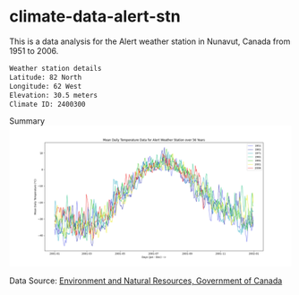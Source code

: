 # climate-data-alert-stn

This is a data analysis for the Alert weather station in Nunavut, Canada from 1951 to 2006.  

```
Weather station details
Latitude: 82 North
Longitude: 62 West
Elevation: 30.5 meters
Climate ID: 2400300
```


Summary  
![](Figure_1.png)


Data Source: [Environment and Natural Resources, Government of Canada](https://climate.weather.gc.ca/)


